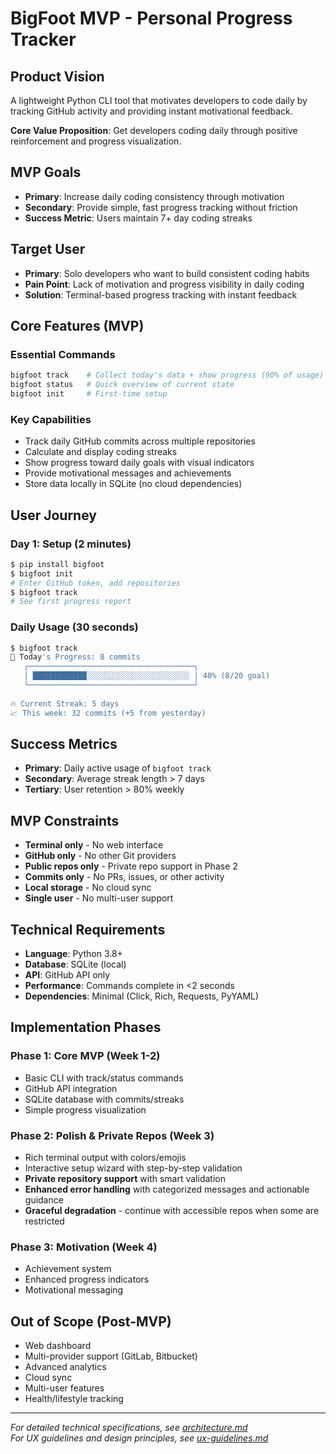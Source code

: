 # BigFoot MVP - Personal Progress Tracker

## Product Vision

A lightweight Python CLI tool that motivates developers to code daily by tracking GitHub activity and providing instant motivational feedback.

**Core Value Proposition**: Get developers coding daily through positive reinforcement and progress visualization.

## MVP Goals

- **Primary**: Increase daily coding consistency through motivation
- **Secondary**: Provide simple, fast progress tracking without friction
- **Success Metric**: Users maintain 7+ day coding streaks

## Target User

- **Primary**: Solo developers who want to build consistent coding habits
- **Pain Point**: Lack of motivation and progress visibility in daily coding
- **Solution**: Terminal-based progress tracking with instant feedback

## Core Features (MVP)

### Essential Commands
```bash
bigfoot track    # Collect today's data + show progress (90% of usage)
bigfoot status   # Quick overview of current state
bigfoot init     # First-time setup
```

### Key Capabilities
- Track daily GitHub commits across multiple repositories
- Calculate and display coding streaks
- Show progress toward daily goals with visual indicators
- Provide motivational messages and achievements
- Store data locally in SQLite (no cloud dependencies)

## User Journey

### Day 1: Setup (2 minutes)
```bash
$ pip install bigfoot
$ bigfoot init
# Enter GitHub token, add repositories
$ bigfoot track
# See first progress report
```

### Daily Usage (30 seconds)
```bash
$ bigfoot track
🎯 Today's Progress: 8 commits
   ┌─────────────────────────────────────┐
   │ ████████████░░░░░░░░░░░░░░░░░░░░░░░ │ 40% (8/20 goal)
   └─────────────────────────────────────┘
   
🔥 Current Streak: 5 days
📈 This week: 32 commits (+5 from yesterday)
```

## Success Metrics

- **Primary**: Daily active usage of `bigfoot track`
- **Secondary**: Average streak length > 7 days
- **Tertiary**: User retention > 80% weekly

## MVP Constraints

- **Terminal only** - No web interface
- **GitHub only** - No other Git providers
- **Public repos only** - Private repo support in Phase 2
- **Commits only** - No PRs, issues, or other activity
- **Local storage** - No cloud sync
- **Single user** - No multi-user support

## Technical Requirements

- **Language**: Python 3.8+
- **Database**: SQLite (local)
- **API**: GitHub API only
- **Performance**: Commands complete in <2 seconds
- **Dependencies**: Minimal (Click, Rich, Requests, PyYAML)

## Implementation Phases

### Phase 1: Core MVP (Week 1-2)
- Basic CLI with track/status commands
- GitHub API integration
- SQLite database with commits/streaks
- Simple progress visualization

### Phase 2: Polish & Private Repos (Week 3)
- Rich terminal output with colors/emojis
- Interactive setup wizard with step-by-step validation
- **Private repository support** with smart validation
- **Enhanced error handling** with categorized messages and actionable guidance
- **Graceful degradation** - continue with accessible repos when some are restricted

### Phase 3: Motivation (Week 4)
- Achievement system
- Enhanced progress indicators
- Motivational messaging

## Out of Scope (Post-MVP)

- Web dashboard
- Multi-provider support (GitLab, Bitbucket)
- Advanced analytics
- Cloud sync
- Multi-user features
- Health/lifestyle tracking

---

*For detailed technical specifications, see [architecture.md](architecture.md)*  
*For UX guidelines and design principles, see [ux-guidelines.md](ux-guidelines.md)*